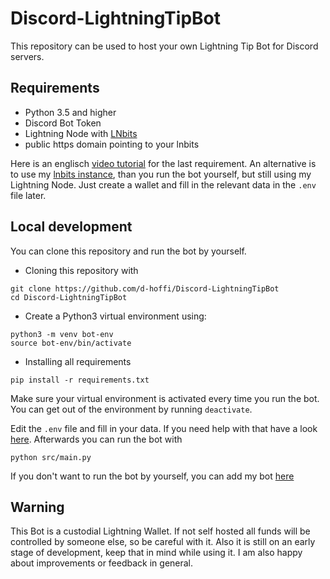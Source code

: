 # Discord-LightningTipBot

This repository can be used to host your own Lightning Tip Bot for Discord servers.

## Requirements

* Python 3.5 and higher
* Discord Bot Token
* Lightning Node with [LNbits](https://github.com/lnbits/lnbits-legend)
* public https domain pointing to your lnbits

Here is an englisch [video tutorial](https://www.youtube.com/watch?v=ZIvExdnN1PQ&t) for the last requirement. An alternative is to use my [lnbits instance](lightningtipbot.com), than you run the bot yourself, but still using my Lightning Node. Just create a wallet and fill in the relevant data in the `.env` file later.

## Local development

You can clone this repository and run the bot by yourself.
  
  * Cloning this repository with
   ```
   git clone https://github.com/d-hoffi/Discord-LightningTipBot
   cd Discord-LightningTipBot
   ```
   * Create a Python3 virtual environment using:
   ```
   python3 -m venv bot-env
   source bot-env/bin/activate
   ```
   * Installing all requirements
   ```
   pip install -r requirements.txt
   ```

Make sure your virtual environment is activated every time you run the bot.
You can get out of the environment by running `deactivate`.

Edit the `.env` file and fill in your data. If you need help with that have a look [here](https://github.com/CodelsLaw/Discord-LightningTipBot/blob/main/docs/guide/env-file.md).
Afterwards you can run the bot with
```
python src/main.py
```

If you don't want to run the bot by yourself, you can add my bot [here](https://discord.com/api/oauth2/authorize?client_id=895724341591953528&permissions=43008&scope=bot)

## Warning

This Bot is a custodial Lightning Wallet. If not self hosted all funds will be controlled by someone else, so be careful with it.
Also it is still on an early stage of development, keep that in mind while using it.
I am also happy about improvements or feedback in general.
